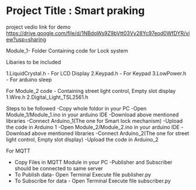 # Project Title : Smart praking
project vedio link for demo
https://drive.google.com/file/d/1NBdoWs9Z9bVtt03Vy28Yc97eod0WfDYR/view?usp=sharing

Module_1- Folder Containing code for Lock system

Libaries to be included 

1.LiquidCrystal.h  - For LCD Display
2.Keypad.h         - For Keypad
3.LowPower.h        - For arduino sleep

For Module_2 code - Containing street light control, Empty slot display 
1.Wire.h
2.Digital_Light_TSL2561.h



Steps to be followed
-Copy whole foldor in your PC
-Open Module_1/Module_1.ino in your arduino IDE
-Download above mentioned libraries 
-Connect Arduino_1(The one for Smart lock mechanism)
-Upload the code in Arduino 1
-Open Module_2/Module_2.ino in your arduino IDE
-Download above mentioned libraries
-Connect Arduino_2(The one for street light control, Empty slot display)
-Upload the code in Arduino_2


For MQTT
- Copy Files in MQTT Module in your PC
-Publisher and Subscriber should be connected to same server
- To Publish data- Open Terminal
                   Execute file publisher.py
- To Subscribe for data - Open Terminal
                   Execute file subscriber.py
		   
